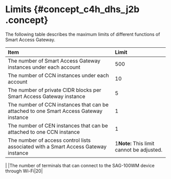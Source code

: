 # Limits {#concept_c4h_dhs_j2b .concept}

The following table describes the maximum limits of different functions of Smart Access Gateway.

|Item|Limit|
|:---|:----|
|The number of Smart Access Gateway instances under each account|500|
|The number of CCN instances under each account|10|
|The number of private CIDR blocks per Smart Access Gateway instance|5|
|The number of CCN instances that can be attached to one Smart Access Gateway instance|1|
|The number of CEN instances that can be attached to one CCN instance|1|
|The number of access control lists associated with a Smart Access Gateway instance|1**Note:** This limit cannot be adjusted.

|
|The number of terminals that can connect to the SAG-100WM device through Wi-Fi|20|

